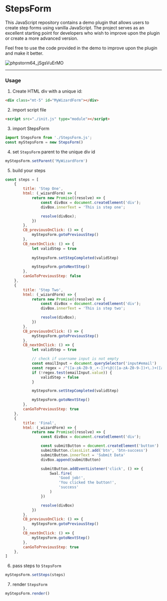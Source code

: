 # StepsForm

This JavaScript repository contains a demo plugin that allows users to create step forms using vanilla JavaScript. The project serves as an excellent starting point for developers who wish to improve upon the plugin or create a more advanced version.

Feel free to use the code provided in the demo to improve upon the plugin and make it better.

![phpstorm64_jSgsVuErMO](https://user-images.githubusercontent.com/25286081/213615478-eb9185e4-1063-4fb7-afb4-e005a9f66390.gif)

---

### Usage

1. Create HTML div with a unique id:
```html
<div class="mt-5" id="MyWizardForm"></div>
```

2. import script file
```html
<script src="./init.js" type="module"></script>
```

3. import StepsForm
```javascript
import StepsForm from './StepsForm.js';
const myStepsForm = new StepsForm()
```

4. set `StepsForm` parent to the unique div id
```javascript
myStepsForm.setParent('MyWizardForm')
```

5. build your steps
```javascript
const steps = [
    {
        title: 'Step One',
        html: (_wizardForm) => {
            return new Promise((resolve) => {
                const divBox = document.createElement('div');
                divBox.innerText = 'This is step one';

                resolve(divBox);
            })
        },
        CB_previousOnClick: () => {
            myStepsForm.gotoPreviousStep()
        },
        CB_nextOnClick: () => {
            let validStep = true
            
            myStepsForm.setStepCompleted(validStep)

            myStepsForm.gotoNextStep()
        },
        canGoToPreviousStep: false
    },
    {
        title: 'Step Two',
        html: (_wizardForm) => {
            return new Promise((resolve) => {
                const divBox = document.createElement('div');
                divBox.innerText = 'This is step two';

                resolve(divBox);
            })
        },
        CB_previousOnClick: () => {
            myStepsForm.gotoPreviousStep()
        },
        CB_nextOnClick: () => {
            let validStep = true

            // check if username input is not empty
            const emailInput = document.querySelector('input#email')
            const regex = /^([a-zA-Z0-9_.+-])+\@(([a-zA-Z0-9-])+\.)+([a-zA-Z0-9]{2,4})+$/;
            if (!regex.test(emailInput.value)) {
                validStep = false
            }

            myStepsForm.setStepCompleted(validStep)

            myStepsForm.gotoNextStep()
        },
        canGoToPreviousStep: true
    },
    {
        title: 'Final',
        html: (_wizardForm) => {
            return new Promise((resolve) => {
                const divBox = document.createElement('div');

                const submitButton = document.createElement('button')
                submitButton.classList.add('btn', 'btn-success')
                submitButton.innerText = 'Submit Data'
                divBox.append(submitButton)

                submitButton.addEventListener('click', () => {
                    Swal.fire(
                        'Good job!',
                        'You clicked the button!',
                        'success'
                    )
                })

                resolve(divBox)
            })
        },
        CB_previousOnClick: () => {
            myStepsForm.gotoPreviousStep()
        },
        CB_nextOnClick: () => {
            myStepsForm.gotoNextStep()
        },
        canGoToPreviousStep: true
    },
]
```

6. pass steps to `StepsForm`
```javascript
myStepsForm.setSteps(steps)
```

7. render `StepsForm`
```javascript
myStepsForm.render()
```

